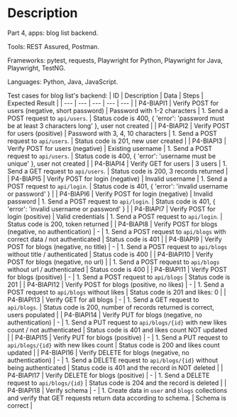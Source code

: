 # Description

Part 4, apps: blog list backend.

Tools: REST Assured, Postman.

Frameworks: pytest, requests, Playwright for Python, Playwright for Java, Playwright, TestNG.

Languages: Python, Java, JavaScript.

Test cases for blog list's backend:
| ID | Description | Data | Steps | Expected Result |
| --- | --- | --- | --- | --- |
| P4-BlAPI1 | Verify POST for users (negative, short password) | Password with 1-2 characters | 1. Send a POST request to `api/users`. | Status code is 400, { 'error': 'password must be at least 3 characters long' }, user not created |
| P4-BlAPI2 | Verify POST for users (positive) | Password with 3, 4, 10 characters | 1. Send a POST request to `api/users`. | Status code is 201, new user created |
| P4-BlAPI3 | Verify POST for users (negative) | Existing username | 1. Send a POST request to `api/users`. | Status code is 400, { 'error': 'username must be unique' }, user not created |
| P4-BlAPI4 | Verify GET for users | 3 users | 1. Send a GET request to `api/users`. | Status code is 200, 3 records returned |
| P4-BlAPI5 | Verify POST for login (negative) | Invalid username | 1. Send a POST request to `api/login`. | Status code is 401, { 'error': 'invalid username or password' } |
| P4-BlAPI6 | Verify POST for login (negative) | Invalid password | 1. Send a POST request to `api/login`. | Status code is 401, { 'error': 'invalid username or password' } |
| P4-BlAPI7 | Verify POST for login (positive) | Valid credentials | 1. Send a POST request to `api/login`. | Status code is 200, token returned |
| P4-BlAPI8 | Verify POST for blogs (negative, no authentication) | - | 1. Send a POST request to `api/blogs` with correct data / not authenticated | Status code is 401 |
| P4-BlAPI9 | Verify POST for blogs (negative, no title) | - | 1. Send a POST request to `api/blogs` without title / authenticated | Status code is 400 |
| P4-BlAPI10 | Verify POST for blogs (negative, no url) |  | 1. Send a POST request to `api/blogs` without url / authenticated | Status code is 400 |
| P4-BlAPI11 | Verify POST for blogs (positive) | - | 1. Send a POST request to `api/blogs` | Status code is 201 |
| P4-BlAPI12 | Verify POST for blogs (positive, no likes) | - | 1. Send a POST request to `api/blogs` without likes | Status code is 201 and likes: 0 |
| P4-BlAPI13 | Verify GET for all blogs | - | 1. Send a GET request to `api/blogs`. | Status code is 200, number of records returned is correct, users populated |
| P4-BlAPI14 | Verify PUT for blogs (negative, no authentication) | - | 1. Send a PUT request to `api/blogs/{id}` with new likes count / not authenticated | Status code is 401 and likes count NOT updated |
| P4-BlAPI15 | Verify PUT for blogs (positive) | - | 1. Send a PUT request to `api/blogs/{id}` with new likes count | Status code is 200 and likes count updated |
| P4-BlAPI16 | Verify DELETE for blogs (negative, no authentication) | - | 1. Send a DELETE request to `api/blogs/{id}` without being authenticated | Status code is 401 and the record in NOT deleted |
| P4-BlAPI17 | Verify DELETE for blogs (positive) | - | 1. Send a DELETE request to `api/blogs/{id}` | Status code is 204 and the record is deleted |
| P4-BlAPI18 | Verify schema | - | 1. Create data in `user` and `blogs` collections and verify that GET requests return data according to schema. | Schema is correct |